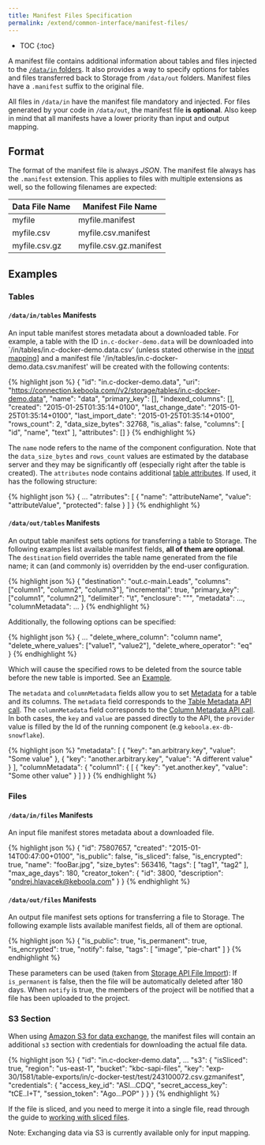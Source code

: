 ```yaml
---
title: Manifest Files Specification
permalink: /extend/common-interface/manifest-files/
---
```


* TOC
{:toc}

A manifest file contains additional information about tables and files injected to the
[`/data/in` folders](/extend/common-interface/).
It also provides a way to specify options for tables and files transferred back to Storage from `/data/out`
folders. Manifest files have a `.manifest` suffix to the original file.

All files in `/data/in` have the manifest file mandatory and injected. For files generated by your code
in `/data/out`, the manifest file **is optional**. Also keep in mind that all manifests have a lower priority
than input and output mapping.

## Format

The format of the manifest file is always *JSON*. The manifest
file always has the `.manifest` extension. This applies to files with multiple extensions as well, so the following
filenames are expected:

| Data File Name | Manifest File Name       |
|----------------|--------------------------|
| myfile         | myfile.manifest          |
| myfile.csv     | myfile.csv.manifest      |
| myfile.csv.gz  | myfile.csv.gz.manifest   |

## Examples

### Tables

#### `/data/in/tables` Manifests
An input table manifest stores metadata about a downloaded table. For example, a table
with the ID `in.c-docker-demo.data` will be downloaded into
`/in/tables/in.c-docker-demo.data.csv' (unless stated otherwise in the
[input mapping](/extend/common-interface/config-file/)] and a manifest file
'/in/tables/in.c-docker-demo.data.csv.manifest' will be created with the following
contents:

{% highlight json %}
{
    "id": "in.c-docker-demo.data",
    "uri": "https://connection.keboola.com//v2/storage/tables/in.c-docker-demo.data",
    "name": "data",
    "primary_key": [],
    "indexed_columns": [],
    "created": "2015-01-25T01:35:14+0100",
    "last_change_date": "2015-01-25T01:35:14+0100",
    "last_import_date": "2015-01-25T01:35:14+0100",
    "rows_count": 2,
    "data_size_bytes": 32768,
    "is_alias": false,
    "columns": [
        "id",
        "name",
        "text"
    ],
    "attributes": []
}
{% endhighlight %}

The `name` node refers to the name of the component configuration.
Note that the `data_size_bytes` and `rows_count` values are estimated by the database server and they may be
significantly off (especially right after the table is created). The `attributes` node contains
additional [table attributes](https://help.keboola.com/storage/). If used, it has the following structure:

{% highlight json %}
{
    ...
    "atrributes": [
        {
            "name": "attributeName",
            "value": "attributeValue",
            "protected": false
        }
    ]
}
{% endhighlight %}

#### `/data/out/tables` Manifests

An output table manifest sets options for transferring a table to Storage. The following examples list available
manifest fields, **all of them are optional**. The `destination` field overrides the table name generated
from the file name; it can (and commonly is) overridden by the end-user configuration.

{% highlight json %}
{
    "destination": "out.c-main.Leads",
    "columns": ["column1", "column2", "column3"],
    "incremental": true,
    "primary_key": ["column1", "column2"],
    "delimiter": "\t",
    "enclosure": "\"",
    "metadata": ...,
    "columnMetadata": ...
}
{% endhighlight %}

Additionally, the following options can be specified:

{% highlight json %}
{
    ...
    "delete_where_column": "column name",
    "delete_where_values": ["value1", "value2"],
    "delete_where_operator": "eq"
}
{% endhighlight %}

Which will cause the specified rows to be deleted from the source table before the new
table is imported. See an [Example](/extend/common-interface/config-file/#output-mapping---delete-rows).

The `metadata` and `columnMetadata` fields allow you to set 
[Metadata](http://docs.keboola.apiary.io/#reference/metadata) for a table and its columns.
The `metadata` field corresponds to the [Table Metadata API call](http://docs.keboola.apiary.io/#reference/metadata/table-metadata/create-or-update). 
The `columnMetadata` field corresponds to the [Column Metadata API call](http://docs.keboola.apiary.io/#reference/metadata/column-metadata/create-or-update).
In both cases, the `key` and `value` are passed directly to the API, the `provider` value is
filled by the Id of the running component (e.g `keboola.ex-db-snowflake`).

{% highlight json %}
    "metadata": [
        {
            "key": "an.arbitrary.key",
            "value": "Some value"
        },
        {
            "key": "another.arbitrary.key",
            "value": "A different value"
        }
    ],
    "columnMetadata": {
        "column1": {
            [
                {
                    "key": "yet.another.key",
                    "value": "Some other value"
                }
            ]
        }
    }
{% endhighlight %}

### Files

#### `/data/in/files` Manifests

An input file manifest stores metadata about a downloaded file.

{% highlight json %}
{
    "id": 75807657,
    "created": "2015-01-14T00:47:00+0100",
    "is_public": false,
    "is_sliced": false,
    "is_encrypted": true,
    "name": "fooBar.jpg",
    "size_bytes": 563416,
    "tags": [
        "tag1",
        "tag2"
    ],
    "max_age_days": 180,
    "creator_token": {
        "id": 3800,
        "description": "ondrej.hlavacek@keboola.com"
    }
}
{% endhighlight %}

#### `/data/out/files` Manifests

An output file manifest sets options for transferring a file to Storage. The following example lists available
manifest fields, all of them are optional.

{% highlight json %}
{
    "is_public": true,
    "is_permanent": true,
    "is_encrypted": true,
    "notify": false,
    "tags": [
        "image",
        "pie-chart"
    ]
}
{% endhighlight %}

These parameters can be used (taken from [Storage API File Import](http://docs.keboola.apiary.io/#files)):
If `is_permanent` is false, then the file will be automatically deleted after 180 days. When `notify` is
true, the members of the project will be notified that a file has been uploaded to the project.

### S3 Section
When using [Amazon S3 for data exchange](/extend/common-interface/folders/#exchanging-data-via-s3), 
the manifest files will contain an additional `s3` section with 
credentials for downloading the actual file data.

{% highlight json %}
{
    "id": "in.c-docker-demo.data",
    ...
    "s3": {
        "isSliced": true,
        "region": "us-east-1",
        "bucket": "kbc-sapi-files",
        "key": "exp-30/1581/table-exports/in/c-docker-test/test/243100072.csv.gzmanifest",
        "credentials": {
            "access_key_id": "ASI...CDQ",
            "secret_access_key": "tCE..I+T",
            "session_token": "Ago...POP"
        }
    }
}
{% endhighlight %}

If the file is sliced, and you need to merge it into a single file, read through the guide to 
[working with sliced files](https://developers.keboola.com/integrate/storage/api/import-export/#working-with-sliced-files).

Note: Exchanging data via S3 is currently available only for input mapping.
